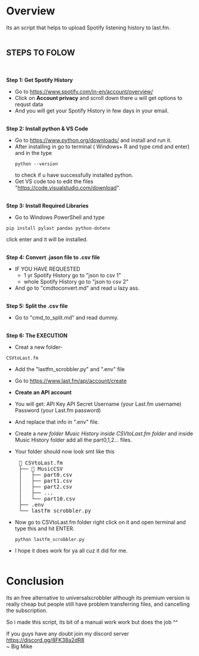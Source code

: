 # Overview 

Its an script that helps to upload Spotify listening history to last.fm. <br><br>

## STEPS TO FOLOW 
<br><br>
**Step 1: Get Spotify History**

- Go to https://www.spotify.com/in-en/account/overview/ 
- Click on **Account privacy** and scroll down there u will get options to requst data 
- And you will get your Spotify History in few days in your email. <br><br>


**Step 2: Install python & VS Code**

- Go to https://www.python.org/downloads/ and install and run it.
- After installing in go to terminal ( Windows+ R and type cmd and enter) and 
  in the type 
  ```
  python --version
  ```
  to check if u have successfully installed python.
- Get VS code too to edit the files "https://code.visualstudio.com/download". <br><br>


**Step 3: Install Required Libraries**

- Go to Windows PowerShell and type 
```
pip install pylast pandas python-dotenv
```
  click enter and it will be installed. <br><br>


**Step 4: Convert .jason file to .csv file**

- IF YOU HAVE REQUESTED
   - 1 yr Spotify History go to "json to csv 1"
   - whole Spotify History go to "json to csv 2"
- And go to "cmdtoconvert.md" and read u lazy ass. <br><br>


**Step 5: Split the .csv file**

- Go to "cmd_to_split.md" and read dummy. <br><br>


**Step 6: The EXECUTION**

- Creat a new folder- 
```
CSVtoLast.fm
```
- Add the "lastfm_scrobbler.py" and ".env" file 
- Go to https://www.last.fm/api/account/create

- **Create an API account**
- You will get:
    API Key
    API Secret
    Username (your Last.fm username)
    Password (your Last.fm password)
- And replace that info in ".env" file.

- Create a *new folder Music History inside CSVtoLast.fm folder* 
  and inside Music History folder add all the 
  part0,1,2... files.

- Your folder should now look smt like this 

<pre>
    📁 CSVtoLast.fm
    ├── 📁 MusicCSV
    │   ├── part0.csv
    │   ├── part1.csv
    │   ├── part2.csv
    │   ├── ...
    │   └── part10.csv
    ├── .env
    └── lastfm_scrobbler.py 
</pre>

- Now go to CSVtoLast.fm folder right click on it and open terminal 
  and type this and hit ENTER. 
  ```
  python lastfm_scrobbler.py
  ```

- I hope it does work for ya all cuz it did for me. <br><br>


# Conclusion

Its an free alternative to universalscrobbler although its premium version is really cheap but 
people still have problem transferring files, and cancelling the subscription. 

So i made this script, 
its bit of a manual work work but does the job ^^

If you guys have any doubt join my discord server https://discord.gg/8FK38a2dR8 <br>
   ~ Big Mike




